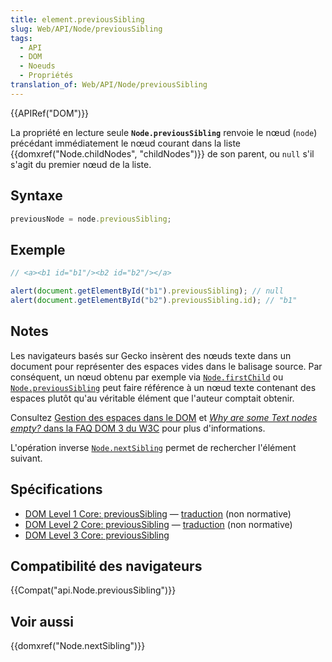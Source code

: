 ```yaml
---
title: element.previousSibling
slug: Web/API/Node/previousSibling
tags:
  - API
  - DOM
  - Noeuds
  - Propriétés
translation_of: Web/API/Node/previousSibling
---
```


{{APIRef("DOM")}}

La propriété en lecture seule **`Node.previousSibling`** renvoie le nœud (`node`) précédant immédiatement le nœud courant dans la liste {{domxref("Node.childNodes", "childNodes")}} de son parent, ou `null` s'il s'agit du premier nœud de la liste.

## Syntaxe

```js
previousNode = node.previousSibling;
```

## Exemple

```js
// <a><b1 id="b1"/><b2 id="b2"/></a>

alert(document.getElementById("b1").previousSibling); // null
alert(document.getElementById("b2").previousSibling.id); // "b1"
```

## Notes

Les navigateurs basés sur Gecko insèrent des nœuds texte dans un document pour représenter des espaces
vides dans le balisage source. Par conséquent, un nœud obtenu par exemple via [`Node.firstChild`](/fr/docs/Web/API/Node/firstChild) ou
[`Node.previousSibling`](/fr/docs/Web/API/Node/previousSibling) peut faire référence à un nœud texte contenant des espaces plutôt qu'au véritable élément
que l'auteur comptait obtenir.

Consultez [Gestion des espaces dans le DOM](/fr/docs/Gestion_des_espaces_dans_le_DOM)
et [_Why are some Text nodes empty?_
dans la FAQ DOM 3 du W3C](http://www.w3.org/DOM/faq.html#emptytext) pour plus d'informations.

L'opération inverse [`Node.nextSibling`](/fr/docs/Web/API/Node/nextSibling) permet de rechercher l'élément suivant.

## Spécifications

- [DOM Level 1 Core: previousSibling](http://www.w3.org/TR/REC-DOM-Level-1/level-one-core.html#attribute-previousSibling) — [traduction](http://xmlfr.org/w3c/TR/REC-DOM-Level-1/level-one-core.html#attribute-previousSibling) (non normative)
- [DOM Level 2 Core: previousSibling](http://www.w3.org/TR/DOM-Level-2-Core/core.html#ID-640FB3C8) — [traduction](http://www.w3.org/TR/DOM-Level-2-Core/core.html#ID-640FB3C8) (non normative)
- [DOM Level 3 Core: previousSibling](http://www.w3.org/TR/DOM-Level-3-Core/core.html#ID-640FB3C8)

## Compatibilité des navigateurs

{{Compat("api.Node.previousSibling")}}

## Voir aussi

{{domxref("Node.nextSibling")}}

